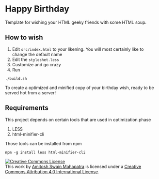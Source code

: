 # Happy Birthday

Template for wishing your HTML geeky friends with some HTML soup.

## How to wish
1. Edit `src/index.html` to your likening. You will most certainly like to change the default name
2. Edit the `styleshet.less`
3. Customize and go crazy
4. Run
  
  ````
  ./build.sh
  ````
  
  To create a optimized and minified copy of your birthday wish, ready to be served hot from a server!


## Requirements
This project depends on certain tools that are used in optimization phase

1. LESS
2. html-minifier-cli


Those tools can be installed from npm
````
npm -g install less html-minifier-cli
````

<a rel="license" href="http://creativecommons.org/licenses/by/4.0/"><img alt="Creative Commons License" style="border-width:0" src="https://i.creativecommons.org/l/by/4.0/88x31.png" /></a><br />This work by <a xmlns:cc="http://creativecommons.org/ns#" href="http://amitosh.xyz" property="cc:attributionName" rel="cc:attributionURL">Amitosh Swain Mahapatra</a> is licensed under a <a rel="license" href="http://creativecommons.org/licenses/by/4.0/">Creative Commons Attribution 4.0 International License</a>.
